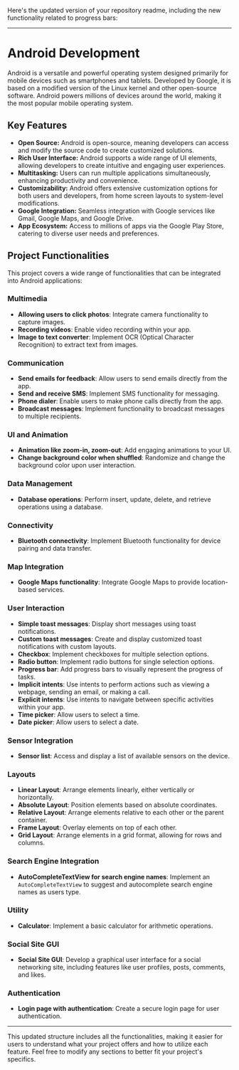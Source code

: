 Here's the updated version of your repository readme, including the new functionality related to progress bars:

---

# Android Development

Android is a versatile and powerful operating system designed primarily for mobile devices such as smartphones and tablets. Developed by Google, it is based on a modified version of the Linux kernel and other open-source software. Android powers millions of devices around the world, making it the most popular mobile operating system.

## Key Features

- **Open Source:** Android is open-source, meaning developers can access and modify the source code to create customized solutions.
- **Rich User Interface:** Android supports a wide range of UI elements, allowing developers to create intuitive and engaging user experiences.
- **Multitasking:** Users can run multiple applications simultaneously, enhancing productivity and convenience.
- **Customizability:** Android offers extensive customization options for both users and developers, from home screen layouts to system-level modifications.
- **Google Integration:** Seamless integration with Google services like Gmail, Google Maps, and Google Drive.
- **App Ecosystem:** Access to millions of apps via the Google Play Store, catering to diverse user needs and preferences.



## Project Functionalities

This project covers a wide range of functionalities that can be integrated into Android applications:

### Multimedia

- **Allowing users to click photos**: Integrate camera functionality to capture images.
- **Recording videos**: Enable video recording within your app.
- **Image to text converter**: Implement OCR (Optical Character Recognition) to extract text from images.

### Communication

- **Send emails for feedback**: Allow users to send emails directly from the app.
- **Send and receive SMS**: Implement SMS functionality for messaging.
- **Phone dialer**: Enable users to make phone calls directly from the app.
- **Broadcast messages**: Implement functionality to broadcast messages to multiple recipients.

### UI and Animation

- **Animation like zoom-in, zoom-out**: Add engaging animations to your UI.
- **Change background color when shuffled**: Randomize and change the background color upon user interaction.

### Data Management

- **Database operations**: Perform insert, update, delete, and retrieve operations using a database.

### Connectivity

- **Bluetooth connectivity**: Implement Bluetooth functionality for device pairing and data transfer.

### Map Integration

- **Google Maps functionality**: Integrate Google Maps to provide location-based services.

### User Interaction

- **Simple toast messages**: Display short messages using toast notifications.
- **Custom toast messages**: Create and display customized toast notifications with custom layouts.
- **Checkbox**: Implement checkboxes for multiple selection options.
- **Radio button**: Implement radio buttons for single selection options.
- **Progress bar**: Add progress bars to visually represent the progress of tasks.
- **Implicit intents**: Use intents to perform actions such as viewing a webpage, sending an email, or making a call.
- **Explicit intents**: Use intents to navigate between specific activities within your app.
- **Time picker**: Allow users to select a time.
- **Date picker**: Allow users to select a date.

### Sensor Integration

- **Sensor list**: Access and display a list of available sensors on the device.

### Layouts

- **Linear Layout**: Arrange elements linearly, either vertically or horizontally.
- **Absolute Layout**: Position elements based on absolute coordinates.
- **Relative Layout**: Arrange elements relative to each other or the parent container.
- **Frame Layout**: Overlay elements on top of each other.
- **Grid Layout**: Arrange elements in a grid format, allowing for rows and columns.

### Search Engine Integration

- **AutoCompleteTextView for search engine names**: Implement an `AutoCompleteTextView` to suggest and autocomplete search engine names as users type.

### Utility

- **Calculator**: Implement a basic calculator for arithmetic operations.

### Social Site GUI

- **Social Site GUI**: Develop a graphical user interface for a social networking site, including features like user profiles, posts, comments, and likes.

### Authentication

- **Login page with authentication**: Create a secure login page for user authentication.

---

This updated structure includes all the functionalities, making it easier for users to understand what your project offers and how to utilize each feature. Feel free to modify any sections to better fit your project's specifics.
